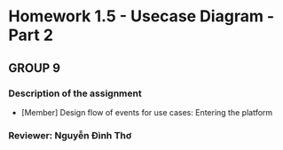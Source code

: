 # Homework 1.5 - Usecase Diagram - Part 2 #
## GROUP 9 ##

### Description of the assignment ###
* [Member] Design flow of events for use cases:
    Entering the platform
### Reviewer: **Nguyễn Đình Thơ**  ###


